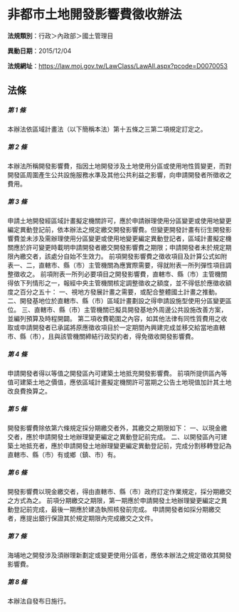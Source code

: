 # 非都市土地開發影響費徵收辦法

**法規類別**：行政＞內政部＞國土管理目

**異動日期**：2015/12/04  

**法規網址**：https://law.moj.gov.tw/LawClass/LawAll.aspx?pcode=D0070053





## 法條
##### 第 1 條
本辦法依區域計畫法（以下簡稱本法）第十五條之三第二項規定訂定之。

##### 第 2 條
本辦法所稱開發影響費，指因土地開發涉及土地使用分區或使用地性質變更，而對開發區周圍產生公共設施服務水準及其他公共利益之影響，向申請開發者所徵收之費用。

##### 第 3 條
申請土地開發經區域計畫擬定機關許可，應於申請辦理使用分區變更或使用地變更編定異動登記前，依本辦法之規定繳交開發影響費。但變更開發計畫有衍生開發影響費並未涉及需辦理使用分區變更或使用地變更編定異動登記者，區域計畫擬定機關應於許可變更時載明申請開發者繳交開發影響費之期限；申請開發者未於規定期限內繳交者，該處分自始不生效力。
前項開發影響費之徵收項目及計算公式如附表一、二，直轄市、縣（市）主管機關為應實際需要，得就附表一所列彈性項目調整徵收之。
前項附表一所列必要項目之開發影響費，直轄市、縣（市）主管機關得依下列情形之一，報經中央主管機關核定調整徵收之額度，並不得低於應徵收額度之百分之五十：
一、視地方發展計畫之需要，或配合整體國土計畫之推動。
二、開發基地位於直轄市、縣（市）區域計畫劃設之得申請設施型使用分區變更區位。
三、直轄市、縣（市）主管機關已擬具開發基地外周邊公共設施改善方案，並編列預算及時程開闢。
第二項收費範圍之內容，如其他法律有同性質費用之收取或申請開發者已承諾將原應徵收項目於一定期間內興建完成並移交給當地直轄市、縣（市），且與該管機關締結行政契約者，得免徵收開發影響費。

##### 第 4 條
申請開發者得以等值之開發區內可建築土地抵充開發影響費。
前項所提供區內等值可建築土地之價值，應依區域計畫擬定機關許可當期之公告土地現值加計其土地改良費換算之。

##### 第 5 條
開發影響費除依第六條規定採分期繳交者外，其繳交之期限如下：
一、以現金繳交者，應於申請開發土地辦理變更編定之異動登記前完成。
二、以開發區內可建築土地抵充者，應於申請開發土地辦理變更編定異動登記前，完成分割移轉登記為直轄市、縣（市）有或鄉（鎮、市）有。

##### 第 6 條
開發影響費以現金繳交者，得由直轄市、縣（市）政府訂定作業規定，採分期繳交之方式為之。
前項分期繳交之期限，第一期應於申請開發土地辦理變更編定之異動登記前完成，最後一期應於建造執照核發前完成。
申請開發者如採分期繳交者，應提出銀行保證其於規定期限內完成繳交之文件。

##### 第 7 條
海埔地之開發涉及須辦理新劃定或變更使用分區者，應依本辦法之規定徵收其開發影響費。

##### 第 8 條
本辦法自發布日施行。



